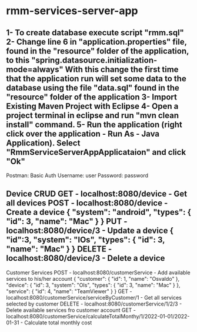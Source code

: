 # rmm-services-server-app

1- To create database execute script "rmm.sql"
2- Change line 6 in "application.properties" file, found in the "resource" folder of the application, to this "spring.datasource.initialization-mode=always"
With this change the first time that the application run will set some data to the database using the file "data.sql" found in the "resource" folder of the application
3- Import Existing Maven Project with Eclipse
4- Open a project terminal in eclipse and run "mvn clean install" command.
5- Run the application (right click over the application - Run As - Java Application).
Select "RmmServiceServerAppApplicataion" and click "Ok"
-----------------------------------------------------------------------------------------------
Postman: Basic Auth
Username: user
Password: password

Device CRUD
GET - localhost:8080/device - Get all devices
POST - localhost:8080/device - Create a device
{
    "system": "android",
    "types": {
        "id": 3,
        "name": "Mac"
    }
}
PUT - localhost:8080/device/3 - Update a device
{
    "id":3,
    "system": "IOs",
    "types": {
        "id": 3,
        "name": "Mac"
    }
}
DELETE - localhost:8080/device/3 - Delete a device
------------------------------------------------------------------------------------------------
Customer Services
POST - localhost:8080/customerService - Add available services to his/her account
{
"customer": {
    "id": 1,
    "name": "Osvaldo"
},
"device": {
    "id": 3,
    "system": "OIs",
    "types": {
        "id": 3,
        "name": "Mac"
    }
},
"service": {
    "id": 4,
    "name": "TeamViewer"
}
}
GET - localhost:8080/customerService/serviceByCustomer/1 - Get all services selected by customer
DELETE - localhost:8080/customerService/1/2/3 - Delete available services fro customer account
GET - localhost:8080/customerService/calculateTotalMonthy/1/2022-01-01/2022-01-31 - Calculate total monthly cost
